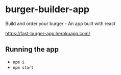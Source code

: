 # burger-builder-app
Build and order your burger - An app built with react

https://fast-burger-app.herokuapp.com/

## Running the app
- `npm i`
- `npm start`
